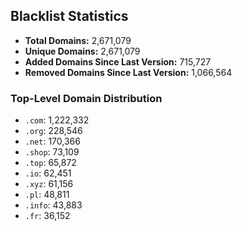 ## Blacklist Statistics

- **Total Domains:** 2,671,079
- **Unique Domains:** 2,671,079
- **Added Domains Since Last Version:** 715,727
- **Removed Domains Since Last Version:** 1,066,564

### Top-Level Domain Distribution

-  `.com`: 1,222,332
-  `.org`: 228,546
-  `.net`: 170,366
-  `.shop`: 73,109
-  `.top`: 65,872
-  `.io`: 62,451
-  `.xyz`: 61,156
-  `.pl`: 48,811
-  `.info`: 43,883
-  `.fr`: 36,152
